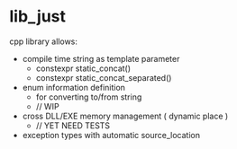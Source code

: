 # lib_just
cpp library allows:
* compile time string as template parameter
  * constexpr static_concat()
  * constexpr static_concat_separated()
* enum information definition
  * for converting to/from string
  * // WIP
* cross DLL/EXE memory management ( dynamic place )
  * // YET NEED TESTS
* exception types with automatic source_location
